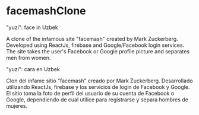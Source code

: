 # facemashClone

"yuzi": face in Uzbek 

A clone of the infamous site "facemash" created by Mark Zuckerberg. Developed using ReactJs, firebase and Google/Facebook login services. The site takes the user's Facebook or Google profile picture and separates men from women.


"yuzi": cara en Uzbek

Clon del infame sitio "facemash" creado por Mark Zuckerberg. Desarrollado utilizando ReactJs, firebase y los servicios de login de Facebook y Google. El sitio toma la foto de perfil del usuario de su cuenta de Facebook o Google, dependiendo de cual utilice para registrarse y separa hombres de mujeres.

